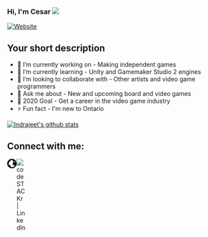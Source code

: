 ### Hi, I'm Cesar <img src="https://media.giphy.com/media/hvRJCLFzcasrR4ia7z/giphy.gif" width="25px">
[![Website](https://img.shields.io/badge/Founder%20%40%20JUSTGameStudios.net-Developer-blueviolet?style=flat-square)](https://JUSTGameStudios.net)
## Your short description
- 🔭 I’m currently working on - Making independent games
- 🌱 I’m currently learning - Unity and Gamemaker Studio 2 engines
- 👯 I’m looking to collaborate with - Other artists and video game programmers
- 💬 Ask me about - New and upcoming board and video games
- 🥅 2020 Goal - Get a career in the video game industry
- ⚡ Fun fact - I'm new to Ontario
<!-- Also feel free to update second URL to any URL -->
[![Indrajeet's github stats](https://github-readme-stats.vercel.app/api?username=JUSTGameStudios&count_private=true&include_all_commits=true&theme=radical)](https://JUSTGameStudios.net)
## Connect with me:
[<img align="left" alt="codeSTACKr.com" width="22px" src="https://raw.githubusercontent.com/iconic/open-iconic/master/svg/globe.svg" />][website]
<!-- [<img align="left" alt="codeSTACKr | Twitter" width="22px" src="https://cdn.jsdelivr.net/npm/simple-icons@v3/icons/twitter.svg" />][twitter] -->
[<img align="left" alt="codeSTACKr | LinkedIn" width="22px" src="https://cdn.jsdelivr.net/npm/simple-icons@v3/icons/linkedin.svg" />][linkedin]
<br />
<!-- This section you create this variables that are used above -->
[website]: https://JUSTGameStudios.net
<!-- [twitter]: https://twitter.com/ -->
[linkedin]: https://www.linkedin.com/in/cesarguzmanit/
